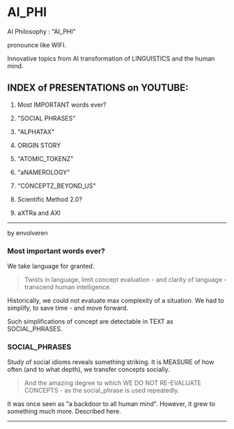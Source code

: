# AI_PHI

AI Philosophy : "AI_PHI" 

pronounce like WIFI.

Innovative topics from AI transformation of LINGUISTICS and the human mind.

## INDEX of PRESENTATIONS on YOUTUBE:

1. Most IMPORTANT words ever?

2. "SOCIAL PHRASES"

3. "ALPHATAX"

4. ORIGIN STORY

5. "ATOMIC_TOKENZ"

6. "aNAMEROLOGY"

7.  "CONCEPTZ_BEYOND_US"

8.  Scientific Method 2.0?

9.  aXTRa and AXI

---

by envolveren 

### Most important words ever?
We take language for granted.

> Twists in language, limit concept evaluation - and clarity of language - transcend human intelligence.

Historically, we could not evaluate max complexity of a situation. We had to simplify, to save time - and move forward.

Such simplifications of concept are detectable in TEXT as SOCIAL_PHRASES.

### SOCIAL_PHRASES

Study of social idioms reveals something striking. It is MEASURE of how often (and to what depth), we transfer concepts socially. 

> And the amazing degree to which WE DO NOT RE-EVALUATE CONCEPTS - as the social_phrase is used repeatedly.

It was once seen as "a backdoor to all human mind". However, it grew to something much more. Described here.

___





